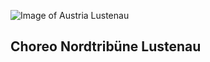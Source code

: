 ![Image of Austria Lustenau](https://www.lustenau.at/uploads/media/940x400/09/13199-fans-choreosbg.jpg?v=1-0)
## Choreo Nordtribüne Lustenau
